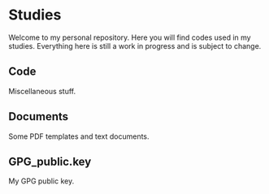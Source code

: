 # Studies
Welcome to my personal repository. Here you will find codes used in my studies. Everything here is still a work in progress and is subject to change.

## Code
Miscellaneous stuff.
## Documents
Some PDF templates and text documents.
## GPG_public.key
My GPG public key.
